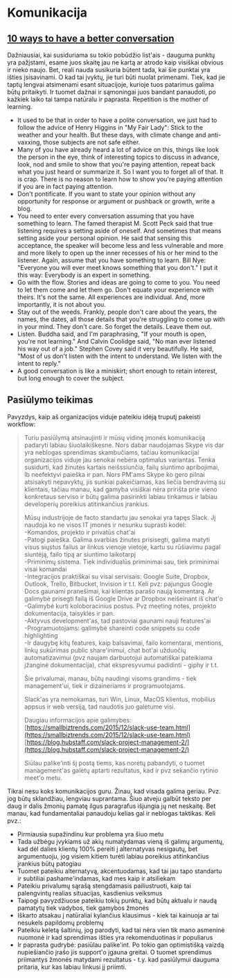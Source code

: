 # Komunikacija

## [10 ways to have a better conversation](https://www.ted.com/talks/celeste_headlee_10_ways_to_have_a_better_conversation)

Dažniausiai, kai susiduriama su tokio pobūdžio list'ais - dauguma punktų yra pažįstami, esame juos skaitę jau ne kartą ar atrodo kaip visiškai obvious ir nieko naujo. Bet, reali nauda susikuria būtent tada, kai šie punktai yra išties įsisavinami. O kad tai įvyktų, jie turi būti nuolat primenami. Tiek, kad jie taptų lengvai atsimenami esant situacijoje, kurioje tuos patarimus galima būtų pritaikyti. Ir tuomet dažnai ir sąmoningai juos bandant panaudoti, po kažkiek laiko tai tampa natūralu ir paprasta. Repetition is the mother of learning.

* It used to be that in order to have a polite conversation, we just had to follow the advice of Henry Higgins in "My Fair Lady": Stick to the weather and your health. But these days, with climate change and anti-vaxxing, those subjects are not safe either. 
* Many of you have already heard a lot of advice on this, things like look the person in the eye, think of interesting topics to discuss in advance, look, nod and smile to show that you're paying attention, repeat back what you just heard or summarize it. So I want you to forget all of that. It is crap. There is no reason to learn how to show you're paying attention if you are in fact paying attention.
* Don't pontificate. If you want to state your opinion without any opportunity for response or argument or pushback or growth, write a blog.
* You need to enter every conversation assuming that you have something to learn. The famed therapist M. Scott Peck said that true listening requires a setting aside of oneself. And sometimes that means setting aside your personal opinion. He said that sensing this acceptance, the speaker will become less and less vulnerable and more and more likely to open up the inner recesses of his or her mind to the listener. Again, assume that you have something to learn. Bill Nye: "Everyone you will ever meet knows something that you don't." I put it this way: Everybody is an expert in something.
* Go with the flow. Stories and ideas are going to come to you. You need to let them come and let them go. Don't equate your experience with theirs. It's not the same. All experiences are individual. And, more importantly, it is not about you.
* Stay out of the weeds. Frankly, people don't care about the years, the names, the dates, all those details that you're struggling to come up with in your mind. They don't care. So forget the details. Leave them out.
* Listen. Buddha said, and I'm paraphrasing, "If your mouth is open, you're not learning." And Calvin Coolidge said, "No man ever listened his way out of a job." Stephen Covey said it very beautifully. He said, "Most of us don't listen with the intent to understand. We listen with the intent to reply."
* A good conversation is like a miniskirt; short enough to retain interest, but long enough to cover the subject.

## Pasiūlymo teikimas

Pavyzdys, kaip aš organizacijos viduje pateikiu idėją truputį pakeisti workflow:

> Turiu pasiūlymą atsinaujinti ir mūsų vidinę įmonės komunikaciją padaryti labiau šiuolaikiškesne. Nors dabar naudojamas Skype vis dar yra neblogas sprendimas skambučiams, tačiau komunikacijai organizacijos viduje jau senokai nebėra optimalus variantas. Tenka susidurti, kad žinutės kartais neišssiunčia, failų siuntimo apribojimai, lb neefektyvi paieška ir pan. Nors PM'ams Skype ko gero pilnai atsisakyti nepavyktų, jis sunkiai pakeičiamas, kas liečia bendravimą su klientais, tačiau manau, kad gamyba visiškai nėra pririšta prie vieno konkretaus serviso ir būtų galima pasirinkti labiau tinkamus ir labiau developerių poreikius atitinkančius įrankius.  
>   
> Mūsų industrijoje de facto standartu jau senokai yra tapęs Slack. Jį naudoja ko ne visos IT įmonės ir nesunku suprasti kodėl:  
> -Komandos, projekto ir privatūs chat'ai  
> -Patogi paieška. Galima svarbias žinutes prisisegti, galima matyti visus siųstus failus ar linkus vienoje vietoje, kartu su rūšiavimu pagal siuntėją, failo tipą ar siuntimo laikotarpį  
> -Priminimų sistema. Tiek individualūs priminimai sau, tiek priminimai visai komandai  
> -Integracijos praktiškai su visai servisais: Google Suite, Dropbox, Outlook, Trello, Bitbucket, Invision ir t.t. Keli pvz: pajungus Google Docs gaunami pranešimai, kai klientas parašo naują komentarą. Ar galimybė prisegti failą iš Google Drive ar Dropbox neišeinant iš chat'o  
> -Galimybė kurti koloboracinius postus. Pvz meeting notes, projekto dokumentacija, taisyklės ir pan.  
> -Aktyvus development'as, tad pastoviai gaunami nauji features'ai  
> -Programuotojams: galimybė shareinti code snippets su code highlighting  
> -Ir daugybę kitų features, kaip balsavimai, failo komentarai, mentions, linkų sukūrimas public share'inimui, chat bot'ai užduočių automatizavimui \(pvz naujam darbuotojui automatiškai pateikiama įžanginė dokumentacija\), chat ekspresyvumui padidinti - giphy ir t.t.  
>   
> Šie privalumai, manau, būtų naudingi visoms grandims - tiek management'ui, tiek ir dizaineriams ir programuotojams.  
>   
> Slack'as yra nemokamas, turi Win, Linux, MacOS klientus, mobilius appsus ir web versiją, tad naudotis juo galėtume visi.  
>   
> Daugiau informacijos apie galimybes:  
> [https://smallbiztrends.com/2015/12/slack-use-team.html](https://smallbiztrends.com/2015/12/slack-use-team.html)  
> [https://blog.hubstaff.com/slack-project-management-2/](https://blog.hubstaff.com/slack-project-management-2/)  
>   
> Siūlau palike'inti šį postą tiems, kas norėtų pabandyti, o tuomet management'as galėtų aptarti rezultatus, kad ir pvz sekančio rytinio meet'o metu.

Tikrai nesu koks komunikacijos guru. Žinau, kad visada galima geriau. Pvz. jog būtų sklandžiau, lengviau suprantama. Šiuo atveju galbūt teksto per daug ir dalis žmonių pamatę ilgus paragrafus išjungia jų net neskaitę. Bet manau, kad fundamentaliai panaudoju kelias gal ir neblogas taktikas. Keli pvz.:

* Pirmiausia supažindinu kur problema yra šiuo metu
* Tada užbėgu įvykiams už akių numatydamas vieną iš galimų argumentų, kad dėl dalies klientų 100% pereiti į alternatyvas nesigautų, bet argumentuoju, jog visiem kitiem turėti labiau poreikius atitinkančius įrankius būtų patogiau
* Tuomet pateikiu alternatyvą, akcentuodamas, kad tai jau tapo standartu ir subtiliai pashame'indamas, kad mes kaip ir atsiliekam
* Pateikiu privalumų sąrašą stengdamasis pailiustruoti, kaip tai palengvintų realias situacijas, kasdienius veiksmus
* Taipogi pavyzdžiuose pateikiu tokių punktų, kad būtų aktualu ir naudą pamatytų tiek vadybos, tiek gamybos žmonės
* Iškarto atsakau į natūraliai kylančius klausimus - kiek tai kainuoja ar tai nesukels papildomų problemų
* Pateikiu keletą šaltinių, jog parodyti, kad tai nėra vien tik mano asmeninė nuomonė ir kad sprendimas išties yra rekomenduotinas ir populiarus
* Ir paprasta gudrybė: pasiūlau palike'int. Po tokio gan optimistišką vaizdą nupiešiančio įrašo jis support'o įgauna greitai. O tuomet sprendimus priimantys žmonės matydami rezultatus - t.y. kad pasiūlymui dauguma pritaria, kur kas labiau linkusi jį priimti.

